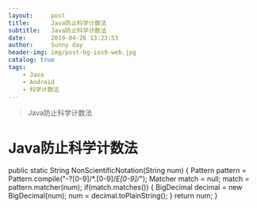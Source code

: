 ```yaml
---
layout:     post
title:      Java防止科学计数法
subtitle:   Java防止科学计数法
date:       2019-04-26 13:23:53
author:     Sunny day
header-img: img/post-bg-ios9-web.jpg
catalog: true
tags:
    - Java
    - Android
    - 科学计数法
---
```


>Java防止科学计数法

# Java防止科学计数法

public static String NonScientificNotation(String num) { Pattern pattern = Pattern.compile("-?[0-9]/*.[0-9]/*E[0-9]/*"); Matcher match = null; match = pattern.matcher(num); if(match.matches()) { BigDecimal decimal = new BigDecimal(num); num = decimal.toPlainString(); } return num; }

 


